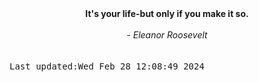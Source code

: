 
<div align="center"><b><span>It's your life-but only if you make it so.</span></b><br><br><i> - Eleanor Roosevelt</i></div>
<br><br><kbd>Last updated:Wed Feb 28 12:08:49 2024</kbd>